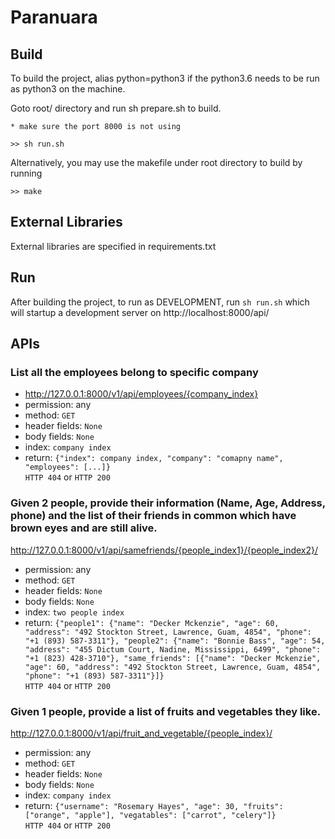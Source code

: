 # Paranuara

## Build


To build the project, alias python=python3 if the python3.6 needs to be run as python3 on the machine.

Goto root/ directory and run sh prepare.sh to build.

`* make sure the port 8000 is not using`
```
>> sh run.sh
```
Alternatively, you may use the makefile under root directory to build by running
```
>> make
```

## External Libraries

External libraries are specified in requirements.txt 


## Run

After building the project, to run as DEVELOPMENT, run `sh run.sh` which will startup a development server on http://localhost:8000/api/

## APIs
### List all the employees belong to specific company
- http://127.0.0.1:8000/v1/api/employees/{company_index}
- permission: any
- method: `GET`
- header fields: `None`
- body fields: `None`
- index: `company index`
- return: `{"index": company index,
    "company": "comapny name",
    "employees": [...]}`  
    `HTTP 404` or `HTTP 200`


### Given 2 people, provide their information (Name, Age, Address, phone) and the list of their friends in common which have brown eyes and are still alive.
http://127.0.0.1:8000/v1/api/samefriends/{people_index1}/{people_index2}/
- permission: any
- method: `GET`
- header fields: `None`
- body fields: `None`
- index: `two people index`
- return: `{"people1": {"name": "Decker Mckenzie", "age": 60, "address": "492 Stockton Street, Lawrence, Guam, 4854", "phone": "+1 (893) 587-3311"}, "people2": {"name": "Bonnie Bass", "age": 54, "address": "455 Dictum Court, Nadine, Mississippi, 6499", "phone": "+1 (823) 428-3710"}, "same_friends": [{"name": "Decker Mckenzie", "age": 60, "address": "492 Stockton Street, Lawrence, Guam, 4854", "phone": "+1 (893) 587-3311"}]}`  
`HTTP 404` or `HTTP 200`

### Given 1 people, provide a list of fruits and vegetables they like.
http://127.0.0.1:8000/v1/api/fruit_and_vegetable/{people_index}/
- permission: any
- method: `GET`
- header fields: `None`
- body fields: `None`
- index: `company index`
- return: `{"username": "Rosemary Hayes", "age": 30, "fruits": ["orange", "apple"], "vegatables": ["carrot", "celery"]}`  
    `HTTP 404` or `HTTP 200`


